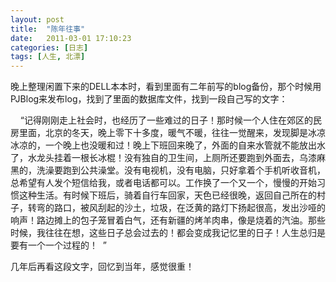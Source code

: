 ```yaml
---
layout: post
title:  "陈年往事"
date:   2011-03-01 17:10:23
categories: [日志]
tags: [人生, 北漂]
---
```


晚上整理闲置下来的DELL本本时，看到里面有二年前写的blog备份，那个时候用PJBlog来发布log，找到了里面的数据库文件，找到一段自己写的文字：



    “记得刚刚走上社会时，也经历了一些难过的日子！那时候一个人住在郊区的民房里面，北京的冬天，晚上零下十多度，暖气不暖，往往一觉醒来，发现脚是冰凉冰凉的，一个晚上也没暖和过！晚上下班回来晚了，外面的自来水管就不能放出水了，水龙头挂着一根长冰棍！没有独自的卫生间，上厕所还要跑到外面去，乌漆麻黑的，洗澡要跑到公共澡堂。没有电视机，没有电脑，只好拿着个手机听收音机，总希望有人发个短信给我，或者电话都可以。工作换了一个又一个，慢慢的开始习惯这种生活。有时候下班后，骑着自行车回家，天色已经很晚，返回自己所在的村子，转弯的路口，被风刮起的沙土，垃圾，在泛黄的路灯下扬起很高，发出沙哑的响声！路边摊上的包子笼冒着白气，还有新疆的烤羊肉串，像是烧着的汽油。那些时候，我往往在想，这些日子总会过去的！都会变成我记忆里的日子！人生总归是要有一个一个过程的！  ”



几年后再看这段文字，回忆到当年，感觉很重！